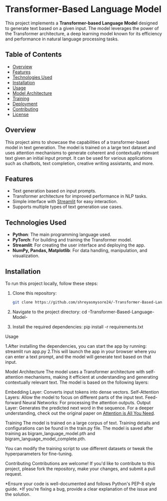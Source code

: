 # Transformer-Based Language Model

This project implements a **Transformer-based Language Model** designed to generate text based on a given input. The model leverages the power of the Transformer architecture, a deep learning model known for its efficiency and performance in natural language processing tasks.

## Table of Contents

- [Overview](#overview)
- [Features](#features)
- [Technologies Used](#technologies-used)
- [Installation](#installation)
- [Usage](#usage)
- [Model Architecture](#model-architecture)
- [Training](#training)
- [Deployment](#deployment)
- [Contributing](#contributing)
- [License](#license)

## Overview

This project aims to showcase the capabilities of a transformer-based model in text generation. The model is trained on a large text dataset and uses attention mechanisms to generate coherent and contextually relevant text given an initial input prompt. It can be used for various applications such as chatbots, text completion, creative writing assistants, and more.

## Features

- Text generation based on input prompts.
- Transformer architecture for improved performance in NLP tasks.
- Simple interface with [Streamlit](https://streamlit.io/) for easy interaction.
- Supports multiple types of text generation use cases.

## Technologies Used

- **Python**: The main programming language used.
- **PyTorch**: For building and training the Transformer model.
- **Streamlit**: For creating the user interface and deploying the app.
- **NumPy, Pandas, Matplotlib**: For data handling, manipulation, and visualization.

## Installation

To run this project locally, follow these steps:

1. Clone this repository:
   ```bash
   git clone https://github.com/shreyasmysore24/-Transformer-Based-Language-Model-.git

2. Navigate to the project directory:
   cd -Transformer-Based-Language-Model-

3. Install the required dependencies:
    pip install -r requirements.txt

Usage

1.After installing the dependencies, you can start the app by running:
    streamlit run app.py
2.This will launch the app in your browser where you can enter a text prompt, and the model will generate text based on that input.

Model Architecture
The model uses a Transformer architecture with self-attention mechanisms, making it efficient at understanding and generating contextually relevant text. The model is based on the following layers:

Embedding Layer: Converts input tokens into dense vectors.
Self-Attention Layers: Allow the model to focus on different parts of the input text.
Feed-forward Neural Networks: For processing the attention outputs.
Output Layer: Generates the predicted next word in the sequence.
For a deeper understanding, check out the original paper on [Attention is All You Need](#https://arxiv.org/pdf/1706.03762).

Training
The model is trained on a large corpus of text. Training details and configurations can be found in the train.py file. The model is saved after training as bigram_language_model.pth and bigram_language_model_complete.pth.

You can modify the training script to use different datasets or tweak the hyperparameters for fine-tuning.

Contributing
Contributions are welcome! If you'd like to contribute to this project, please fork the repository, make your changes, and submit a pull request.

*Ensure your code is well-documented and follows Python's PEP-8 style guide.
*If you're fixing a bug, provide a clear explanation of the issue and the solution.
